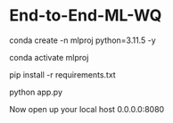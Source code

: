 # End-to-End-ML-WQ

conda create -n mlproj python=3.11.5 -y 

conda activate mlproj

pip install -r requirements.txt

python app.py

Now open up your local host 0.0.0.0:8080
